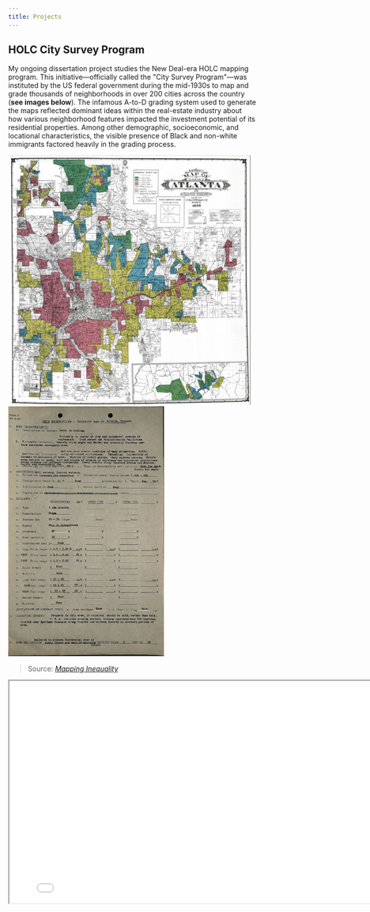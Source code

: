 ```yaml
---
title: Projects
---
```


## HOLC City Survey Program
My ongoing dissertation project studies the New Deal-era HOLC mapping program. This initiative&mdash;officially called the "City Survey Program"&mdash;was instituted by the US federal government during the mid-1930s to map and grade thousands of neighborhoods in over 200 cities across the country (**see images below**). The infamous A-to-D grading system used to generate the maps reflected dominant ideas within the real-estate industry about how various neighborhood features impacted the investment potential of its residential properties. Among other demographic, socioeconomic, and locational characteristics, the visible presence of Black and non-white immigrants factored heavily in the grading process.

<p float="left">
  <img src="/HOLC/ATLHOLC.jpg" width="490" height = 505 title="Atlanta HOLC Map" />
  <img src="/HOLC/ATLADS.jpg" width="315" height = 505 title="Sample 'Area Description' Sheet" />
</p>

> Source: [*Mapping Inequality*](https://dsl.richmond.edu/panorama/redlining/#loc=4/40.886/-105.499&text=downloads)

<iframe
    width="800"
    height="450"
    src="/holc_map.html" >
</iframe>
